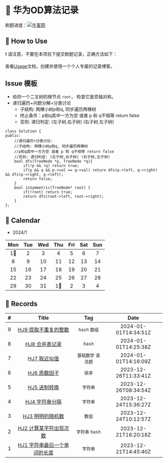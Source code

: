 # 📝 华为OD算法记录

刷题进度：[![牛客网](https://img.shields.io/github/issues/sumulige/huawei-od?style=flat&label=%F0%9F%8C%B8%20牛客网%20Record&labelColor=%20%236DB9EF&color=%23FF90BC&link=https%3A%2F%2Fgithub.com%2Fsumulige%2Fhuawei-od
)](https://github.com/sumulige/huawei-od)

## 🎄 How to Use

❗ 请注意，不要在本项目下提交刷题记录，正确方法如下：

查看[Usage](Usage.md)文档，创建并使用一个个人专属的记录博客。

##  Issue 模板

-   给你一个二叉树的根节点 `root`， 检查它是否轴对称。
-   递归遍历+问题分解+分类讨论
    -   子结构: 两棵小树p和q, 同步遍历两棵树
    -   终止条件：p和q其中一方为空 或者 p 和 q不相等 return false
    -   否则: 递归判定: (左子树,右子树) (右子树,左子树)
```
class Solution {
public:
    //递归遍历+分类讨论:
    //子结构: 两棵小树p和q, 同步遍历两棵树
    //p和q其中一方为空 或者 p 和 q不相等 return false
    //否则: 递归判定: (左子树,右子树) (右子树,左子树)
    bool dfs(TreeNode *p, TreeNode *q){
        if(!p && !q) return true;
        if(p && q && p->val == q->val) return dfs(p->left, q->right) && dfs(p->right, q->left);
        return false;
    }
    bool isSymmetric(TreeNode* root) {
        if(!root) return true;
        return dfs(root->left, root->right);
    }
};
```

## 🎯 Calendar




* 2024/1

|Mon|Tue|Wed|Thu|Fri|Sat|Sun|
|:-:|:-:|:-:|:-:|:-:|:-:|:-:|
|1🌟|2|3|4|5|6|7|
|8|9|10|11|12|13|14|
|15|16|17|18|19|20|21|
|22|23|24|25|26|27|28|
|29|30|31|1🌟|2|3|4|


## 🍃 Records

|#|Title|Tag|Date|
|:-:|:-:|:-:|:-:|
|9|[HJ9 提取不重复的整数](https://github.com/sumulige/huawei-od/issues/9)|`hash` `数组`|2024-01-01T14:34:51Z|
|8|[HJ8 合并表记录](https://github.com/sumulige/huawei-od/issues/8)|`hash`|2024-01-01T14:25:38Z|
|7|[HJ7 取近似值](https://github.com/sumulige/huawei-od/issues/7)|`基础数学` `语法题`|2024-01-01T14:16:09Z|
|6|[HJ6 质数因子](https://github.com/sumulige/huawei-od/issues/6)|`排序`|2023-12-26T11:33:41Z|
|5|[HJ5 进制转换](https://github.com/sumulige/huawei-od/issues/5)|`字符串`|2023-12-26T08:34:54Z|
|4|[HJ4 字符串分隔](https://github.com/sumulige/huawei-od/issues/4)|`字符串`|2023-12-24T15:36:27Z|
|3|[HJ3 明明的随机数](https://github.com/sumulige/huawei-od/issues/3)|`数组`|2023-12-24T10:12:57Z|
|2|[HJ2 计算某字符出现次数](https://github.com/sumulige/huawei-od/issues/2)|`字符串` `hash`|2023-12-21T16:20:18Z|
|1|[HJ1 字符串最后一个单词的长度](https://github.com/sumulige/huawei-od/issues/1)|`字符串`|2023-12-21T14:45:40Z|
